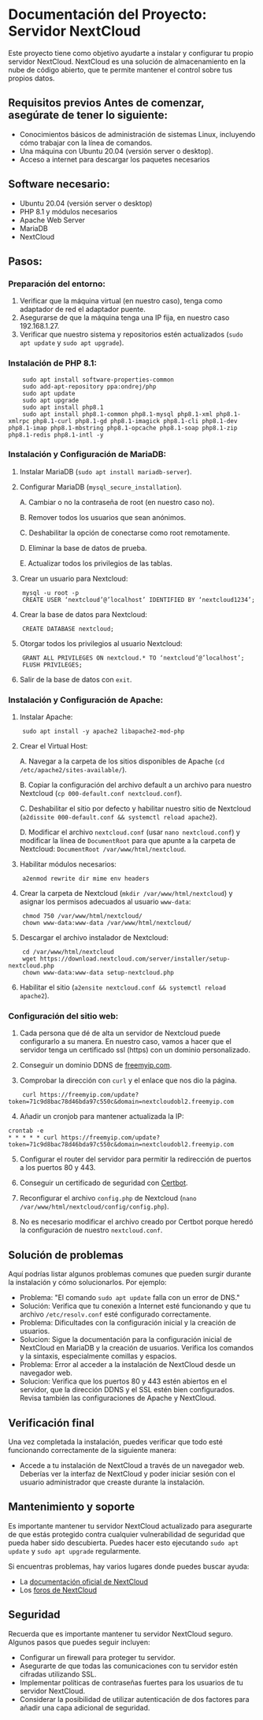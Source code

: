 # Documentación del Proyecto: Servidor NextCloud

Este proyecto tiene como objetivo ayudarte a instalar y configurar tu propio servidor NextCloud. NextCloud es una solución de almacenamiento en la nube de código abierto, que te permite mantener el control sobre tus propios datos.

## Requisitos previos Antes de comenzar, asegúrate de tener lo siguiente:
- Conocimientos básicos de administración de sistemas Linux, incluyendo cómo trabajar con la línea de comandos. 
- Una máquina con Ubuntu 20.04 (versión server o desktop).
- Acceso a internet para descargar los paquetes necesarios

## Software necesario:

-   Ubuntu 20.04 (versión server o desktop)
-   PHP 8.1 y módulos necesarios
-   Apache Web Server
-   MariaDB
-   NextCloud

## Pasos:

### Preparación del entorno:

1.  Verificar que la máquina virtual (en nuestro caso), tenga como adaptador de red el adaptador puente.
2.  Asegurarse de que la máquina tenga una IP fija, en nuestro caso 192.168.1.27.
3.  Verificar que nuestro sistema y repositorios estén actualizados (`sudo apt update` y `sudo apt upgrade`).

### Instalación de PHP 8.1:
```
    sudo apt install software-properties-common
    sudo add-apt-repository ppa:ondrej/php
    sudo apt update
    sudo apt upgrade
    sudo apt install php8.1
    sudo apt install php8.1-common php8.1-mysql php8.1-xml php8.1-xmlrpc php8.1-curl php8.1-gd php8.1-imagick php8.1-cli php8.1-dev php8.1-imap php8.1-mbstring php8.1-opcache php8.1-soap php8.1-zip php8.1-redis php8.1-intl -y
```
    
### Instalación y Configuración de MariaDB:

1.  Instalar MariaDB (`sudo apt install mariadb-server`).
    
2.  Configurar MariaDB (`mysql_secure_installation`).
    
    A. Cambiar o no la contraseña de root (en nuestro caso no).
    
    B. Remover todos los usuarios que sean anónimos.
    
    C. Deshabilitar la opción de conectarse como root remotamente.
    
    D. Eliminar la base de datos de prueba.
    
    E. Actualizar todos los privilegios de las tablas.
    
3.  Crear un usuario para Nextcloud:
```
    mysql -u root -p
    CREATE USER ‘nextcloud’@’localhost’ IDENTIFIED BY ‘nextcloud1234’;
```
4.  Crear la base de datos para Nextcloud:
```
    CREATE DATABASE nextcloud;
```
5.  Otorgar todos los privilegios al usuario Nextcloud:
```
    GRANT ALL PRIVILEGES ON nextcloud.* TO ‘nextcloud’@’localhost’;
    FLUSH PRIVILEGES;
 ```
6.  Salir de la base de datos con `exit`.

### Instalación y Configuración de Apache:

1.  Instalar Apache:
```
	sudo apt install -y apache2 libapache2-mod-php
```
2.  Crear el Virtual Host:
    
    A. Navegar a la carpeta de los sitios disponibles de Apache (`cd /etc/apache2/sites-available/`).
    
    B. Copiar la configuración del archivo default a un archivo para nuestro Nextcloud (`cp 000-default.conf nextcloud.conf`).
    
    C. Deshabilitar el sitio por defecto y habilitar nuestro sitio de Nextcloud (`a2dissite 000-default.conf && systemctl reload apache2`).
    
    D. Modificar el archivo `nextcloud.conf` (usar `nano nextcloud.conf`) y modificar la línea de `DocumentRoot` para que apunte a la carpeta de Nextcloud: `DocumentRoot /var/www/html/nextcloud`.
    
3.  Habilitar módulos necesarios:
```
	a2enmod rewrite dir mime env headers
```
4.  Crear la carpeta de Nextcloud (`mkdir /var/www/html/nextcloud`) y asignar los permisos adecuados al usuario `www-data`:

```
	chmod 750 /var/www/html/nextcloud/
	chown www-data:www-data /var/www/html/nextcloud/
```
5.  Descargar el archivo instalador de Nextcloud:
```
	cd /var/www/html/nextcloud 
	wget https://download.nextcloud.com/server/installer/setup-nextcloud.php 
	chown www-data:www-data setup-nextcloud.php
```
6.  Habilitar el sitio (`a2ensite nextcloud.conf && systemctl reload apache2`).

### Configuración del sitio web:

1.  Cada persona que dé de alta un servidor de Nextcloud puede configurarlo a su manera. En nuestro caso, vamos a hacer que el servidor tenga un certificado ssl (https) con un dominio personalizado.
    
2.  Conseguir un dominio DDNS de [freemyip.com](https://freemyip.com/).
    
3.  Comprobar la dirección con `curl` y el enlace que nos dio la página.
```
	curl https://freemyip.com/update?token=71c9d8bac78d46bda97c550c&domain=nextcloudobl2.freemyip.com
```
4.  Añadir un cronjob para mantener actualizada la IP:
```
crontab -e
* * * * * curl https://freemyip.com/update?token=71c9d8bac78d46bda97c550c&domain=nextcloudobl2.freemyip.com
```
5.  Configurar el router del servidor para permitir la redirección de puertos a los puertos 80 y 443.
    
6.  Conseguir un certificado de seguridad con [Certbot](https://certbot.eff.org/).
    
7.  Reconfigurar el archivo `config.php` de Nextcloud (`nano /var/www/html/nextcloud/config/config.php`).
    
8.  No es necesario modificar el archivo creado por Certbot porque heredó la configuración de nuestro `nextcloud.conf`.

## Solución de problemas 

Aquí podrías listar algunos problemas comunes que pueden surgir durante la instalación y cómo solucionarlos. Por ejemplo: 
- Problema: "El comando `sudo apt update` falla con un error de DNS." 
- Solución: Verifica que tu conexión a Internet esté funcionando y que tu archivo `/etc/resolv.conf` esté configurado correctamente.
- Problema: Dificultades con la configuración inicial y la creación de usuarios.
- Solucion: Sigue la documentación para la configuración inicial de NextCloud en MariaDB y la creación de usuarios. Verifica los comandos y la sintaxis, especialmente comillas y espacios.
- Problema: Error al acceder a la instalación de NextCloud desde un navegador web.
- Solucion: Verifica que los puertos 80 y 443 estén abiertos en el servidor, que la dirección DDNS y el SSL estén bien configurados. Revisa también las configuraciones de Apache y NextCloud.
## Verificación final 

Una vez completada la instalación, puedes verificar que todo esté funcionando correctamente de la siguiente manera: 

- Accede a tu instalación de NextCloud a través de un navegador web. Deberías ver la interfaz de NextCloud y poder iniciar sesión con el usuario administrador que creaste durante la instalación. 
## Mantenimiento y soporte 

Es importante mantener tu servidor NextCloud actualizado para asegurarte de que estás protegido contra cualquier vulnerabilidad de seguridad que pueda haber sido descubierta. Puedes hacer esto ejecutando `sudo apt update` y `sudo apt upgrade` regularmente. 

Si encuentras problemas, hay varios lugares donde puedes buscar ayuda:

- La [documentación oficial de NextCloud](https://docs.nextcloud.com/)
- Los [foros de NextCloud](https://help.nextcloud.com/)

## Seguridad 

Recuerda que es importante mantener tu servidor NextCloud seguro. Algunos pasos que puedes seguir incluyen:
- Configurar un firewall para proteger tu servidor. 
- Asegurarte de que todas las comunicaciones con tu servidor estén cifradas utilizando SSL. 
- Implementar políticas de contraseñas fuertes para los usuarios de tu servidor NextCloud. 
- Considerar la posibilidad de utilizar autenticación de dos factores para añadir una capa adicional de seguridad.
